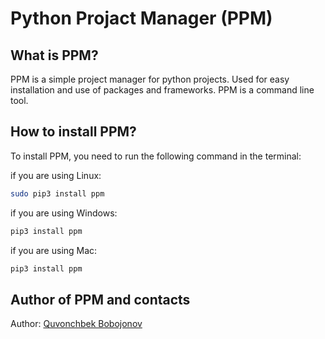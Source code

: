 # Python Projact Manager (PPM)
## What is PPM?
PPM is a simple project manager for python projects. Used for easy installation and use of packages and frameworks. PPM is a command line tool.
## How to install PPM?
To install PPM, you need to run the following command in the terminal:

if you are using Linux:
```bash
sudo pip3 install ppm
```
if you are using Windows:
```bash
pip3 install ppm
```
if you are using Mac:
```bash
pip3 install ppm
```
## Author of PPM and contacts
Author: [Quvonchbek Bobojonov](https://QuvonchbekBobojonov.github.io)
